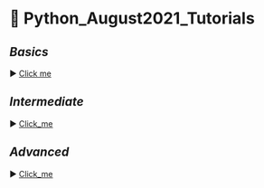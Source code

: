 # :notebook: Python_August2021_Tutorials

## _Basics_

:arrow_forward: [Click me](https://github.com/kumar1987an/Python_August2021_Tutorials/blob/main/Python_Basics_Session/Python_Basics_Part1.ipynb) <br/>

## _Intermediate_

:arrow_forward: [Click_me](https://github.com/kumar1987an/Python_August2021_Tutorials/blob/main/Python_Intermediate_Session/Python_Intermediate.ipynb)

## _Advanced_

:arrow_forward: [Click_me](https://github.com/kumar1987an/Python_August2021_Tutorials/blob/main/Python_Advanced_Session)
